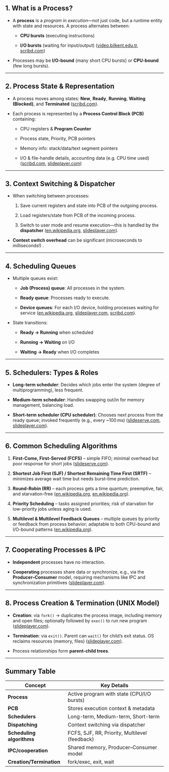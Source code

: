
## 1. **What is a Process?**

- A **process** is a _program in execution_—not just code, but a runtime entity with state and resources. A process alternates between:
    
    - **CPU bursts** (executing instructions)
        
    - **I/O bursts** (waiting for input/output) ([video.bilkent.edu.tr](https://video.bilkent.edu.tr/supplementary_files/CS342_2008_2009_Spring/lecture12_mass_storage.pdf?utm_source=chatgpt.com "[PDF] Lecture 12 Mass Storage (chapter 12)"), [scribd.com](https://www.scribd.com/document/435775476/Operating-system?utm_source=chatgpt.com "Operating System | PDF | Scheduling (Computing) | Process ... - Scribd"))
        
- Processes may be **I/O‑bound** (many short CPU bursts) or **CPU‑bound** (few long bursts).
    

---

## 2. **Process State & Representation**

- A process moves among states: **New**, **Ready**, **Running**, **Waiting (Blocked)**, and **Terminated** ([scribd.com](https://www.scribd.com/document/435775476/Operating-system?utm_source=chatgpt.com "Operating System | PDF | Scheduling (Computing) | Process ... - Scribd")).
    
- Each process is represented by a **Process Control Block (PCB)** containing:
    
    - CPU registers & **Program Counter**
        
    - Process state, Priority, PCB pointers
        
    - Memory info: stack/data/text segment pointers
        
    - I/O & file-handle details, accounting data (e.g. CPU time used) ([scribd.com](https://www.scribd.com/document/435775476/Operating-system?utm_source=chatgpt.com "Operating System | PDF | Scheduling (Computing) | Process ... - Scribd"), [slideplayer.com](https://slideplayer.com/slide/5148461/?utm_source=chatgpt.com "CS 342 – Operating Systems Spring 2003 © Ibrahim Korpeoglu ..."))
        

---

## 3. **Context Switching & Dispatcher**

- When switching between processes:
    
    1. Save current registers and state into PCB of the outgoing process.
        
    2. Load registers/state from PCB of the incoming process.
        
    3. Switch to user mode and resume execution—this is handled by the **dispatcher** ([en.wikipedia.org](https://en.wikipedia.org/wiki/Scheduling_%28computing%29?utm_source=chatgpt.com "Scheduling (computing)"), [slideplayer.com](https://slideplayer.com/slide/5148461/?utm_source=chatgpt.com "CS 342 – Operating Systems Spring 2003 © Ibrahim Korpeoglu ...")).
        
- **Context switch overhead** can be significant (microseconds to milliseconds!) .
    

---

## 4. **Scheduling Queues**

- Multiple queues exist:
    
    - **Job (Process) queue**: All processes in the system.
        
    - **Ready queue**: Processes ready to execute.
        
    - **Device queues**: For each I/O device, holding processes waiting for service ([en.wikipedia.org](https://en.wikipedia.org/wiki/Multilevel_feedback_queue?utm_source=chatgpt.com "Multilevel feedback queue"), [slideplayer.com](https://slideplayer.com/slide/5148461/?utm_source=chatgpt.com "CS 342 – Operating Systems Spring 2003 © Ibrahim Korpeoglu ..."), [scribd.com](https://www.scribd.com/document/845962447/Operating-Systems-Summary?utm_source=chatgpt.com "Operating Systems Summary | PDF | Thread (Computing) - Scribd")).
        
- State transitions:
    
    - **Ready → Running** when scheduled
        
    - **Running → Waiting** on I/O
        
    - **Waiting → Ready** when I/O completes
        

---

## 5. **Schedulers: Types & Roles**

- **Long-term scheduler**: Decides which jobs enter the system (degree of multiprogramming), less frequent.
    
- **Medium‑term scheduler**: Handles swapping out/in for memory management, balancing load.
    
- **Short-term scheduler (CPU scheduler)**: Chooses next process from the ready queue; invoked frequently (e.g., every ~100 ms) ([slideserve.com](https://www.slideserve.com/parkerernest/chapter-5-process-scheduling-powerpoint-ppt-presentation?utm_source=chatgpt.com "Chapter 5 Process Scheduling - SlideServe"), [slideplayer.com](https://slideplayer.com/slide/5148461/?utm_source=chatgpt.com "CS 342 – Operating Systems Spring 2003 © Ibrahim Korpeoglu ...")).
    

---

## 6. **Common Scheduling Algorithms**

1. **First-Come, First-Served (FCFS)** – simple FIFO; minimal overhead but poor response for short jobs ([slideserve.com](https://www.slideserve.com/parkerernest/chapter-5-process-scheduling-powerpoint-ppt-presentation?utm_source=chatgpt.com "Chapter 5 Process Scheduling - SlideServe")).
    
2. **Shortest Job First (SJF) / Shortest Remaining Time First (SRTF)** – minimizes average wait time but needs burst-time prediction.
    
3. **Round-Robin (RR)** – each process gets a time quantum; preemptive, fair, and starvation-free ([en.wikipedia.org](https://en.wikipedia.org/wiki/Scheduling_%28computing%29?utm_source=chatgpt.com "Scheduling (computing)"), [en.wikipedia.org](https://en.wikipedia.org/wiki/Round-robin_scheduling?utm_source=chatgpt.com "Round-robin scheduling")).
    
4. **Priority Scheduling** – tasks assigned priorities; risk of starvation for low-priority jobs unless aging is used.
    
5. **Multilevel & Multilevel Feedback Queues** – multiple queues by priority or feedback from process behavior; adaptable to both CPU-bound and I/O-bound patterns ([en.wikipedia.org](https://en.wikipedia.org/wiki/Multilevel_feedback_queue?utm_source=chatgpt.com "Multilevel feedback queue")).
    

---

## 7. **Cooperating Processes & IPC**

- **Independent** processes have no interaction.
    
- **Cooperating** processes share data or synchronize, e.g., via the **Producer–Consumer** model, requiring mechanisms like IPC and synchronization primitives ([slideplayer.com](https://slideplayer.com/slide/5148461/?utm_source=chatgpt.com "CS 342 – Operating Systems Spring 2003 © Ibrahim Korpeoglu ...")).
    

---

## 8. **Process Creation & Termination (UNIX Model)**

- **Creation**: via `fork()` → duplicates the process image, including memory and open files; optionally followed by `exec()` to run new program ([slideplayer.com](https://slideplayer.com/slide/5148461/?utm_source=chatgpt.com "CS 342 – Operating Systems Spring 2003 © Ibrahim Korpeoglu ...")).
    
- **Termination**: via `exit()`. Parent can `wait()` for child’s exit status. OS reclaims resources (memory, files) ([slideplayer.com](https://slideplayer.com/slide/5148461/?utm_source=chatgpt.com "CS 342 – Operating Systems Spring 2003 © Ibrahim Korpeoglu ...")).
    
- Process relationships form **parent-child trees**.
    

---

## Summary Table

|**Concept**|**Key Details**|
|---|---|
|**Process**|Active program with state (CPU/I/O bursts)|
|**PCB**|Stores execution context & metadata|
|**Schedulers**|Long-term, Medium-term, Short-term|
|**Dispatching**|Context switching via dispatcher|
|**Scheduling algorithms**|FCFS, SJF, RR, Priority, Multilevel (feedback)|
|**IPC/cooperation**|Shared memory, Producer–Consumer model|
|**Creation/Termination**|fork/exec, exit, wait|
